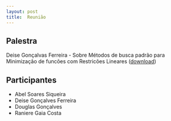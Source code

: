 ```yaml
---
layout: post
title:  Reunião
---
```

Palestra
--------

Deise Gonçalvas Ferreira - Sobre Métodos de busca padrão para
Minimização de funcões com Restricões Lineares
 ([download](/assets/apresentacoes/deise.01.03.2013.pdf))

Participantes
-------------

-   Abel Soares Siqueira
-   Deise Gonçalves Ferreira
-   Douglas Gonçalves
-   Raniere Gaia Costa

